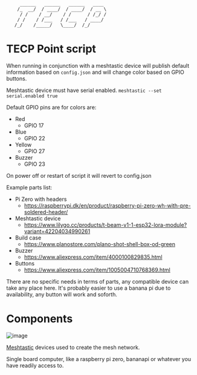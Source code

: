 ```
     ______   ______   ______   ____ 
    /_  __/  / ____/  / ____/  / __ \
     / /    / __/    / /      / /_/ /
    / /    / /___   / /___   / ____/ 
   /_/    /_____/   \____/  /_/      
```         
# TECP Point script
When running in conjunction with a meshtastic device will publish default information based on `config.json` and will change color based on GPIO buttons. 

Meshtastic device must have serial enabled. 
```meshtastic --set serial.enabled true ```

Default GPIO pins are for colors are:

* Red
  * GPIO 17
* Blue
  * GPIO 22
* Yellow
  * GPIO 27
* Buzzer
  * GPIO 23

On power off or restart of script it will revert to config.json 


Example parts list:
* Pi Zero with headers
  * https://raspberrypi.dk/en/product/raspberry-pi-zero-wh-with-pre-soldered-header/
* Meshtastic device
  * https://www.lilygo.cc/products/t-beam-v1-1-esp32-lora-module?variant=42204034990261
* Build case
  * https://www.planostore.com/plano-shot-shell-box-od-green
* Buzzer
  * https://www.aliexpress.com/item/4000100829835.html
* Buttons
  * https://www.aliexpress.com/item/1005004710768369.html

There are no specific needs in terms of parts, any compatible device can take any place here. It's probably easier to use a banana pi due to availability, any button will work and soforth.
  
  
# Components

![image](https://user-images.githubusercontent.com/25975089/226065087-a6517b9e-0c47-4071-94a2-ff081d562e71.png)

[Meshtastic](https://meshtastic.org/) devices used to create the mesh network.

Single board computer, like a raspberry pi zero, bananapi or whatever you have readily access to.



